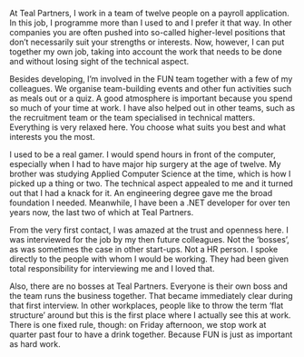 <!-- title: Feeling valued is the single most important motivator for any human beeing -->
<!-- author: Kelly -->
<!-- date: 2020-05-14 -->
<!-- img: /assets/img/blogimages/employeestory-kelly.png -->

At Teal Partners, I work in a team of twelve people on a payroll application. In this job, I programme more than I used to and I prefer it that way. In other companies you are often pushed into so-called higher-level positions that don’t necessarily suit your strengths or interests. Now, however, I can put together my own job, taking into account the work that needs to be done and without losing sight of the technical aspect.

Besides developing, I’m involved in the FUN team together with a few of my colleagues. We organise team-building events and other fun activities such as meals out or a quiz. A good atmosphere is important because you spend so much of your time at work. I have also helped out in other teams, such as the recruitment team or the team specialised in technical matters. Everything is very relaxed here. You choose what suits you best and what interests you the most.

I used to be a real gamer. I would spend hours in front of the computer, especially when I had to have major hip surgery at the age of twelve. My brother was studying Applied Computer Science at the time, which is how I picked up a thing or two. The technical aspect appealed to me and it turned out that I had a knack for it. An engineering degree gave me the broad foundation I needed. Meanwhile, I have been a .NET developer for over ten years now, the last two of which at Teal Partners.

From the very first contact, I was amazed at the trust and openness here. I was interviewed for the job by my then future colleagues. Not the ‘bosses’, as was sometimes the case in other start-ups. Not a HR person. I spoke directly to the people with whom I would be working. They had been given total responsibility for interviewing me and I loved that.

Also, there are no bosses at Teal Partners. Everyone is their own boss and the team runs the business together. That became immediately clear during that first interview. In other workplaces, people like to throw the term ‘flat structure’ around but this is the first place where I actually see this at work. There is one fixed rule, though: on Friday afternoon, we stop work at quarter past four to have a drink together. Because FUN is just as important as hard work.
